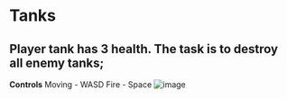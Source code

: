 # Tanks

## Player tank has 3 health. The task is to destroy all enemy tanks;

**Controls**
Moving - WASD
Fire - Space
![image](https://user-images.githubusercontent.com/53940869/229348452-e93ca720-4b56-4e0c-8857-dc5b50d052ae.png)
